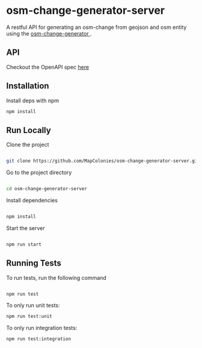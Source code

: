 # osm-change-generator-server

A restful API for generating an osm-change from geojson and osm entity using the [osm-change-generator
](https://github.com/MapColonies/osm-change-generator).

## API 
Checkout the OpenAPI spec [here](/openapi3.yaml)

## Installation

Install deps with npm

```bash
npm install
```

## Run Locally

Clone the project

```bash

git clone https://github.com/MapColonies/osm-change-generator-server.git

```

Go to the project directory

```bash

cd osm-change-generator-server

```

Install dependencies

```bash

npm install

```

Start the server

```bash

npm run start

```

## Running Tests

To run tests, run the following command

```bash

npm run test

```

To only run unit tests:
```bash
npm run test:unit
```

To only run integration tests:
```bash
npm run test:integration
```
